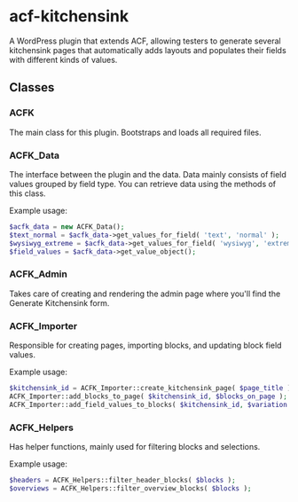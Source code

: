 # acf-kitchensink

A WordPress plugin that extends ACF, allowing testers to generate several kitchensink pages that automatically adds layouts and populates their fields with different kinds of values.

## Classes

### ACFK

The main class for this plugin. Bootstraps and loads all required files.

### ACFK_Data

The interface between the plugin and the data. Data mainly consists of field values grouped by field type. You can retrieve data using the methods of this class.

Example usage:

```php
$acfk_data = new ACFK_Data();
$text_normal = $acfk_data->get_values_for_field( 'text', 'normal' );
$wysiwyg_extreme = $acfk_data->get_values_for_field( 'wysiwyg', 'extreme' );
$field_values = $acfk_data->get_value_object();
```

### ACFK_Admin

Takes care of creating and rendering the admin page where you'll find the Generate Kitchensink form.

### ACFK_Importer

Responsible for creating pages, importing blocks, and updating block field values.

Example usage:

```php
$kitchensink_id = ACFK_Importer::create_kitchensink_page( $page_title );
ACFK_Importer::add_blocks_to_page( $kitchensink_id, $blocks_on_page );
ACFK_Importer::add_field_values_to_blocks( $kitchensink_id, $variation );
```

### ACFK_Helpers

Has helper functions, mainly used for filtering blocks and selections.

Example usage:

```php
$headers = ACFK_Helpers::filter_header_blocks( $blocks );
$overviews = ACFK_Helpers::filter_overview_blocks( $blocks );
```
